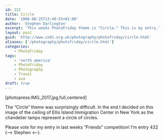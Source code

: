 ```yaml
---
id: 222
title: Circle
date: '2006-08-25T13:40:55+01:00'
author: 'Stephen Darlington'
excerpt: 'This weeks PhotoFriday theme is "Circle." This is my entry.'
layout: post
guid: 'http://www.zx81.org.uk/photography/photofriday/circle.html'
aliases: ['/photography/photofriday/circle.html']
categories:
    - PhotoFriday
tags:
    - 'north america'
    - PhotoFriday
    - Photography
    - Travel
    - usa
draft: true
---
```


\[photopress:IMG\_2017.jpg,full,centered\]

The “Circle” theme was surprisingly difficult. In the end I decided on this image of the ceiling of Ellis Island Immigration Center in New York as the chandelier lamps represent a circle of circles.

Please vote for my entry in last weeks “Friends” competition! I’m entry 432 (–&gt; Stephen &lt;--).